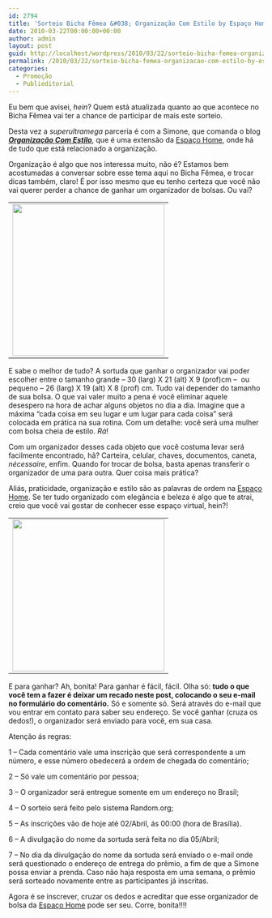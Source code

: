 ```yaml
---
id: 2794
title: 'Sorteio Bicha Fêmea &#038; Organização Com Estilo by Espaço Home'
date: 2010-03-22T00:00:00+00:00
author: admin
layout: post
guid: http://localhost/wordpress/2010/03/22/sorteio-bicha-femea-organizacao-com-estilo-by-espaco-home/
permalink: /2010/03/22/sorteio-bicha-femea-organizacao-com-estilo-by-espaco-home/
categories:
  - Promoção
  - Publieditorial
---
```

Eu bem que avisei, _hein_? Quem está atualizada quanto ao que acontece no Bicha Fêmea vai ter a chance de participar de mais este sorteio.

Desta vez a _superultramega_ parceria é com a Simone, que comanda o blog **_<a href="http://www.newsespacohome.blogspot.com/" target="_blank">Organização Com Estilo</a>_**, que é uma extensão da <a href="http://www.espacohome.com.br/" target="_blank">Espaço Home</a>, onde há de tudo que está relacionado a organização.

<!--more-->

Organização é algo que nos interessa muito, não é? Estamos bem acostumadas a conversar sobre esse tema aqui no Bicha Fêmea, e trocar dicas também, claro! É por isso mesmo que eu tenho certeza que você não vai querer perder a chance de ganhar um organizador de bolsas. Ou vai?

<table align="center">
  <tr>
    <td>
      <a href="http://www.trololodemulher.com.br/blog/wp-content/uploads/2010/02/img_resize3.jpg"><img class="aligncenter size-medium wp-image-4366" title="img_resize[3]" src="http://www.trololodemulher.com.br/blog/wp-content/uploads/2010/02/img_resize3-300x300.jpg" alt="" width="300" height="300" /></a>
    </td>
  </tr>
</table>

E sabe o melhor de tudo? A sortuda que ganhar o organizador vai poder escolher entre o tamanho grande &#8211; 30 (larg) X 21 (alt) X 9 (prof)cm &#8211;  ou pequeno &#8211; 26 (larg) X 19 (alt) X 8 (prof) cm. Tudo vai depender do tamanho de sua bolsa. O que vai valer muito a pena é você eliminar aquele desespero na hora de achar alguns objetos no dia a dia. Imagine que a máxima “cada coisa em seu lugar e um lugar para cada coisa” será colocada em prática na sua rotina. Com um detalhe: você será uma mulher com bolsa cheia de estilo. _Rá_!

Com um organizador desses cada objeto que você costuma levar será facilmente encontrado, hã? Carteira, celular, chaves, documentos, caneta, _nécessaire_, enfim. Quando for trocar de bolsa, basta apenas transferir o organizador de uma para outra. Quer coisa mais prática?

Aliás, praticidade, organização e estilo são as palavras de ordem na <a href="http://www.espacohome.com.br/" target="_blank">Espaço Home</a>. Se ter tudo organizado com elegância e beleza é algo que te atrai, creio que você vai gostar de conhecer esse espaço virtual, hein?!

<table align="center">
  <tr>
    <td>
      <a href="http://www.trololodemulher.com.br/blog/wp-content/uploads/2010/02/img_resize3.jpg"><img class="aligncenter size-medium wp-image-4366" title="img_resize[3]" src="http://www.trololodemulher.com.br/blog/wp-content/uploads/2010/02/img_resize3-300x300.jpg" alt="" width="300" height="300" /></a>
    </td>
  </tr>
</table>

E para ganhar? Ah, bonita! Para ganhar é fácil, fácil. Olha só: **tudo o que você tem a fazer é deixar um recado neste post, colocando o seu e-mail no formulário do comentário.** Só e somente só. Será através do e-mail que vou entrar em contato para saber seu endereço. Se você ganhar (cruza os dedos!), o organizador será enviado para você, em sua casa.

Atenção ás regras:

1 – Cada comentário vale uma inscrição que será correspondente a um número, e esse número obedecerá a ordem de chegada do comentário;

2 – Só vale um comentário por pessoa;

3 – O organizador será entregue somente em um endereço no Brasil;

4 – O sorteio será feito pelo sistema Random.org;

5 – As inscrições vão de hoje até 02/Abril, ás 00:00 (hora de Brasília).

6 – A divulgação do nome da sortuda será feita no dia 05/Abril;

7 – No dia da divulgação do nome da sortuda será enviado o e-mail onde será questionado o endereço de entrega do prêmio, a fim de que a Simone possa enviar a prenda. Caso não haja resposta em uma semana, o prêmio será sorteado novamente entre as participantes já inscritas.

Agora é se inscrever, cruzar os dedos e acreditar que esse organizador de bolsa da <a href="http://www.espacohome.com.br/" target="_blank">Espaço Home</a> pode ser seu. Corre, bonita!!!!